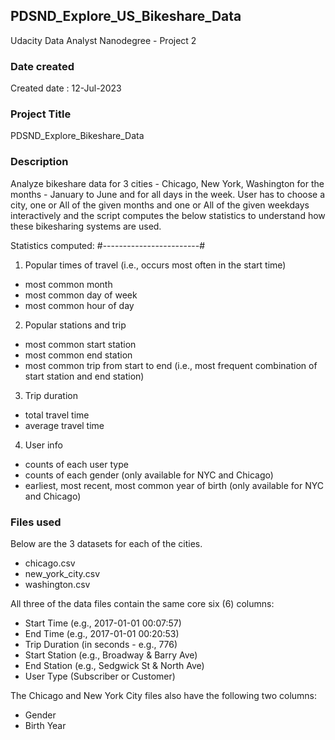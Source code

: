 ## PDSND_Explore_US_Bikeshare_Data
Udacity Data Analyst Nanodegree - Project 2


### Date created
Created date : 12-Jul-2023

### Project Title
PDSND_Explore_Bikeshare_Data

### Description
Analyze bikeshare data for 3 cities - Chicago, New York, Washington for the months - January to June and for all days in the week. User has to choose a city, one or All of the given months and one or All of the given weekdays interactively and the script computes the below statistics to understand how these bikesharing systems are used.

   Statistics computed:
#------------------------#
1. Popular times of travel (i.e., occurs most often in the start time)
- most common month
- most common day of week
- most common hour of day

2. Popular stations and trip
- most common start station
- most common end station
- most common trip from start to end (i.e., most frequent combination of start station and end station)

3. Trip duration
- total travel time
- average travel time

4. User info
- counts of each user type
- counts of each gender (only available for NYC and Chicago)
- earliest, most recent, most common year of birth (only available for NYC and Chicago)


### Files used
Below are the 3 datasets for each of the cities.
- chicago.csv
- new_york_city.csv
- washington.csv

All three of the data files contain the same core six (6) columns:

- Start Time (e.g., 2017-01-01 00:07:57)
- End Time (e.g., 2017-01-01 00:20:53)
- Trip Duration (in seconds - e.g., 776)
- Start Station (e.g., Broadway & Barry Ave)
- End Station (e.g., Sedgwick St & North Ave)
- User Type (Subscriber or Customer)

The Chicago and New York City files also have the following two columns:
- Gender
- Birth Year